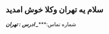 سلام یه تهران وکلا خوش امدید      
----------------------------------------------------------------------------------------------------------------------
                                                                                                                                                                                                                                             
شماره تماس:**********_
ادرس : تهران*******
